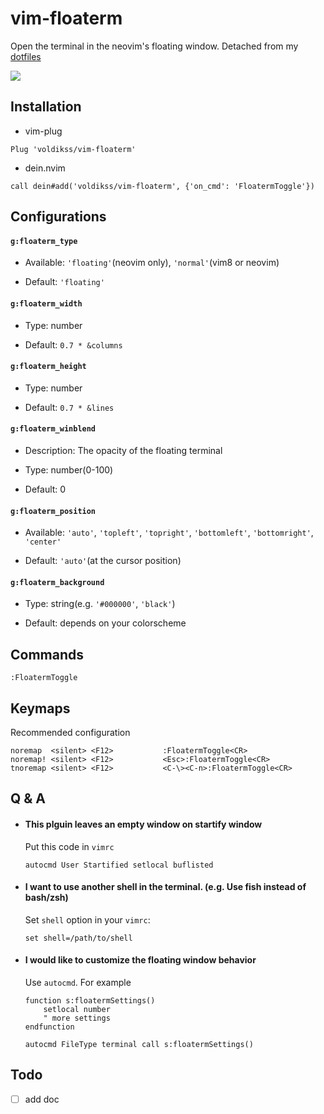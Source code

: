 # vim-floaterm

Open the terminal in the neovim's floating window. Detached from my [dotfiles](https://github.com/voldikss/dotfiles)

![](https://user-images.githubusercontent.com/20282795/62412186-8c006680-b631-11e9-842b-1fffda64d926.gif)

## Installation

- vim-plug

```vim
Plug 'voldikss/vim-floaterm'
```

- dein.nvim

```vim
call dein#add('voldikss/vim-floaterm', {'on_cmd': 'FloatermToggle'})
```

## Configurations

#### **`g:floaterm_type`**

- Available: `'floating'`(neovim only), `'normal'`(vim8 or neovim)

- Default: `'floating'`

#### **`g:floaterm_width`**

- Type: number

- Default: `0.7 * &columns`

#### **`g:floaterm_height`**

- Type: number

- Default: `0.7 * &lines`

#### `g:floaterm_winblend`

- Description: The opacity of the floating terminal

- Type: number(0-100)

- Default: 0

#### **`g:floaterm_position`**

- Available: `'auto'`, `'topleft'`, `'topright'`, `'bottomleft'`, `'bottomright'`, `'center'`

- Default: `'auto'`(at the cursor position)

#### **`g:floaterm_background`**

- Type: string(e.g. `'#000000'`, `'black'`)

- Default: depends on your colorscheme

## Commands

```
:FloatermToggle
```

## Keymaps

Recommended configuration

```vim
noremap  <silent> <F12>           :FloatermToggle<CR>
noremap! <silent> <F12>           <Esc>:FloatermToggle<CR>
tnoremap <silent> <F12>           <C-\><C-n>:FloatermToggle<CR>
```

## Q & A

- #### This plguin leaves an empty window on startify window

  Put this code in `vimrc`

  ```vim
  autocmd User Startified setlocal buflisted
  ```

- #### I want to use another shell in the terminal. (e.g. Use fish instead of bash/zsh)

  Set `shell` option in your `vimrc`:

  ```vim
  set shell=/path/to/shell
  ```

- #### I would like to customize the floating window behavior

  Use `autocmd`. For example

  ```vim
  function s:floatermSettings()
      setlocal number
      " more settings
  endfunction

  autocmd FileType terminal call s:floatermSettings()
  ```

## Todo

- [ ] add doc
